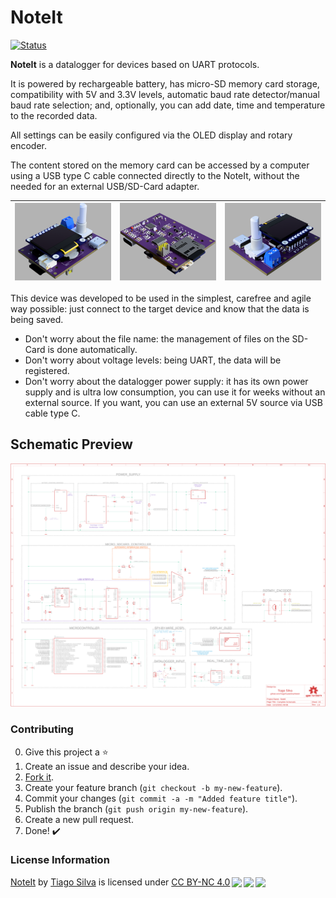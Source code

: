 # NoteIt

[![Status](https://img.shields.io/badge/status-WIP-red)](https://github.com/TiagoPaulaSilva/NoteIt)

**NoteIt** is a datalogger for devices based on UART protocols.

It is powered by rechargeable battery, has micro-SD memory card storage, compatibility with 5V and 3.3V levels, automatic baud rate detector/manual baud rate selection; and, optionally, you can add date, time and temperature to the recorded data.

All settings can be easily configured via the OLED display and rotary encoder.

The content stored on the memory card can be accessed by a computer using a USB type C cable connected directly to the NoteIt, without the needed for an external USB/SD-Card adapter.

| ![](https://github.com/TiagoPaulaSilva/NoteIt/blob/main/Assets/PCB%20Preview%2001.png) | ![](https://github.com/TiagoPaulaSilva/NoteIt/blob/main/Assets/PCB%20Preview%2003.png) | ![](https://github.com/TiagoPaulaSilva/NoteIt/blob/main/Assets/PCB%20Preview%2002.png) |
|--|--|--|

This device was developed to be used in the simplest, carefree and agile way possible: just connect to the target device and know that the data is being saved.

- Don't worry about the file name: the management of files on the SD-Card is done automatically.
- Don't worry about voltage levels: being UART, the data will be registered.
- Don't worry about the datalogger power supply: it has its own power supply and is ultra low consumption, you can use it for weeks without an external source. If you want, you can use an external 5V source via USB cable type C.

## Schematic Preview
![image](https://github.com/TiagoPaulaSilva/NoteIt/blob/main/Assets/Schematic%20Preview.png)

### Contributing
0. Give this project a :star:
1. Create an issue and describe your idea.
2. [Fork it](https://github.com/TiagoPaulaSilva/NoteIt/fork).
3. Create your feature branch (`git checkout -b my-new-feature`).
4. Commit your changes (`git commit -a -m "Added feature title"`).
5. Publish the branch (`git push origin my-new-feature`).
6. Create a new pull request.
7. Done! :heavy_check_mark:

### License Information
<p xmlns:cc="http://creativecommons.org/ns#" xmlns:dct="http://purl.org/dc/terms/"><a property="dct:title" rel="cc:attributionURL" href="https://github.com/TiagoPaulaSilva/NoteIt">NoteIt</a> by <a rel="cc:attributionURL dct:creator" property="cc:attributionName" href="https://twitter.com/tiagopsilvaa">Tiago Silva</a> is licensed under <a href="http://creativecommons.org/licenses/by-nc/4.0/?ref=chooser-v1" target="_blank" rel="license noopener noreferrer" style="display:inline-block;">CC BY-NC 4.0<img style="height:22px!important;margin-left:3px;vertical-align:text-bottom;" src="https://mirrors.creativecommons.org/presskit/icons/cc.svg?ref=chooser-v1"><img style="height:22px!important;margin-left:3px;vertical-align:text-bottom;" src="https://mirrors.creativecommons.org/presskit/icons/by.svg?ref=chooser-v1"><img style="height:22px!important;margin-left:3px;vertical-align:text-bottom;" src="https://mirrors.creativecommons.org/presskit/icons/nc.svg?ref=chooser-v1"></a></p>